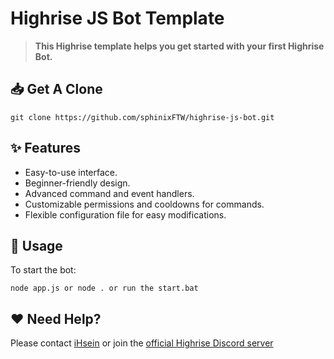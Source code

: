 # Highrise JS Bot Template

> **This Highrise template helps you get started with your first Highrise Bot.**

## **📥 Get A Clone**
```
git clone https://github.com/sphinixFTW/highrise-js-bot.git
```

## **✨ Features**

- Easy-to-use interface.
- Beginner-friendly design.
- Advanced command and event handlers.
- Customizable permissions and cooldowns for commands.
- Flexible configuration file for easy modifications.

## **🎐 Usage**
To start the bot:
```
node app.js or node . or run the start.bat
```

## **❤️ Need Help?**
Please contact [iHsein](https://discord.com/users/955521254738247760) or join the [official Highrise Discord server](https://discord.gg/highrise) 
